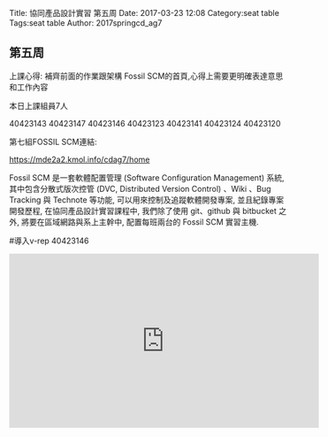 Title: 協同產品設計實習 第五周
Date: 2017-03-23 12:08
Category:seat table
Tags:seat table
Author: 2017springcd_ag7



<!-- PELICAN_END_SUMMARY -->


## 第五周 

上課心得:
補齊前面的作業跟架構
Fossil SCM的首頁,心得上需要更明確表達意思和工作內容

本日上課組員7人

40423143
40423147
40423146
40423123
40423141
40423124
40423120

第七組FOSSIL SCM連結:

<a href="https://mde2a2.kmol.info/cdag7/home">https://mde2a2.kmol.info/cdag7/home</a>


Fossil SCM 是一套軟體配置管理 (Software Configuration Management) 系統, 其中包含分散式版次控管 (DVC, Distributed Version Control) 、Wiki 、Bug Tracking 與 Technote 等功能, 可以用來控制及追蹤軟體開發專案, 並且紀錄專案開發歷程, 在協同產品設計實習課程中, 我們除了使用 git、github 與 bitbucket 之外, 將要在區域網路與系上主幹中, 配置每班兩台的 Fossil SCM 實習主機.

#導入v-rep 40423146

<iframe width="560" height="315" src="https://www.youtube.com/embed/9UxPvOS89yw" frameborder="0" allowfullscreen></iframe>



 
 
 


